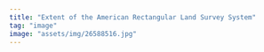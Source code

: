 ```yaml
---
title: "Extent of the American Rectangular Land Survey System"
tag: "image"
image: "assets/img/26588516.jpg"
---
```

